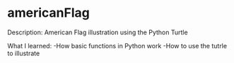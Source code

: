 # americanFlag

Description:
American Flag illustration using the Python Turtle

What I learned: 
-How basic functions in Python work
-How to use the tutrle to illustrate
